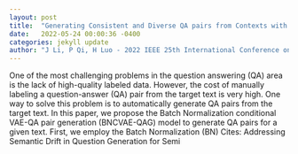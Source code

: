 ```yaml
---
layout: post
title:  "Generating Consistent and Diverse QA pairs from Contexts with BN Conditional VAE"
date:   2022-05-24 00:00:36 -0400
categories: jekyll update
author: "J Li, P Qi, H Luo - 2022 IEEE 25th International Conference on Computer , 2022"
---
```

One of the most challenging problems in the question answering (QA) area is the lack of high-quality labeled data. However, the cost of manually labeling a question-answer (QA) pair from the target text is very high. One way to solve this problem is to automatically generate QA pairs from the target text. In this paper, we propose the Batch Normalization conditional VAE-QA pair generation (BNCVAE-QAG) model to generate QA pairs for a given text. First, we employ the Batch Normalization (BN)  Cites: Addressing Semantic Drift in Question Generation for Semi 